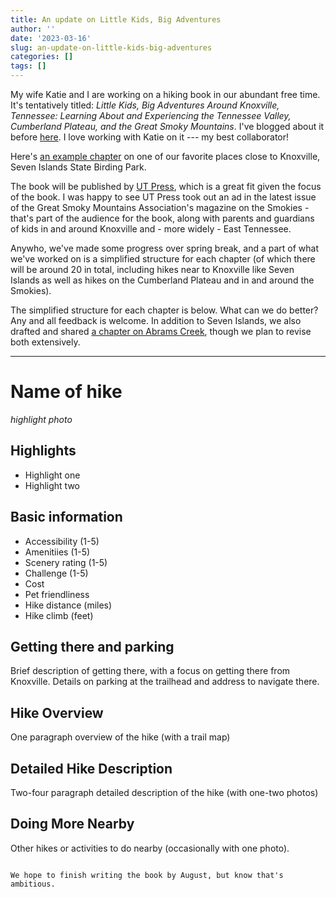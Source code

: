 ```yaml
---
title: An update on Little Kids, Big Adventures
author: ''
date: '2023-03-16'
slug: an-update-on-little-kids-big-adventures
categories: []
tags: []
---
```


My wife Katie and I are working on a hiking book in our abundant free time. It's tentatively titled: *Little Kids, Big Adventures Around Knoxville, Tennessee: Learning About and Experiencing the Tennessee Valley, Cumberland Plateau, and the Great Smoky Mountains*. I've blogged about it before [here](https://joshuamrosenberg.com/post/2022/05/06/little-kids-big-adventures-to-be-published-by-ut-press/). I love working with Katie on it --- my best collaborator!
 
Here's [an example chapter](https://littlekidsbigadventures.com/seven-islands-loop-trail.html) on one of our favorite places close to Knoxville, Seven Islands State Birding Park.

The book will be published by [UT Press](https://utpress.org/), which is a great fit given the focus of the book. I was happy to see UT Press took out an ad in the latest issue of the Great Smoky Mountains Association's magazine on the Smokies - that's part of the audience for the book, along with parents and guardians of kids in and around Knoxville and - more widely - East Tennessee.

Anywho, we've made some progress over spring break, and a part of what we've worked on is a simplified structure for each chapter (of which there will be around 20 in total, including hikes near to Knoxville like Seven Islands as well as hikes on the Cumberland Plateau and in and around the Smokies). 

The simplified structure for each chapter is below. What can we do better? Any and all feedback is welcome. In addition to Seven Islands, we also drafted and shared [a chapter on Abrams Creek](https://littlekidsbigadventures.com/abrams-creek.html), though we plan to revise both extensively.

---

# Name of hike

*highlight photo*

## Highlights

- Highlight one
- Highlight two

## Basic information

- Accessibility (1-5)
- Amenitiies (1-5)
- Scenery rating (1-5)
- Challenge (1-5)
- Cost
- Pet friendliness
- Hike distance (miles)
- Hike climb (feet)

## Getting there and parking

Brief description of getting there, with a focus on getting there from Knoxville. Details on parking at the trailhead and address to navigate there.

## Hike Overview

One paragraph overview of the hike (with a trail map)

## Detailed Hike Description

Two-four paragraph detailed description of the hike (with one-two photos)

## Doing More Nearby

Other hikes or activities to do nearby (occasionally with one photo).

```

We hope to finish writing the book by August, but know that's ambitious.